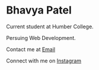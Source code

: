 # Bhavya Patel

Current student at Humber College.

Persuing Web Development.

Contact me at [Email](bdp9834@gmail.com)

Connect with me on [Instagram](https://www.instagram.com/_.itz.bhavya/?hl=en)

<!--
**Bhavya1307/Bhavya1307** is a ✨ _special_ ✨ repository because its `README.md` (this file) appears on your GitHub profile.

Here are some ideas to get you started:

- 🔭 I’m currently working on ...
- 🌱 I’m currently learning ...
- 👯 I’m looking to collaborate on ...
- 🤔 I’m looking for help with ...
- 💬 Ask me about ...
- 📫 How to reach me: ...
- 😄 Pronouns: ...
- ⚡ Fun fact: ...
-->
